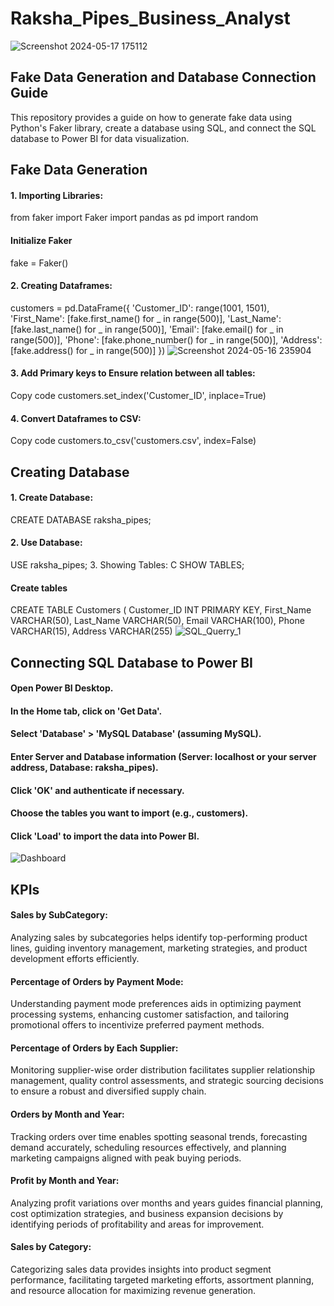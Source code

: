 # Raksha_Pipes_Business_Analyst

![Screenshot 2024-05-17 175112](https://github.com/AnniAgra786/Raksha_Pipes_Business_Analyst/assets/109506450/21b08d02-4057-43ef-a0d8-d1fc2c8d96ae)

## Fake Data Generation and Database Connection Guide

This repository provides a guide on how to generate fake data using Python's Faker library, create a database using SQL, and connect the SQL database to Power BI for data visualization.

## Fake Data Generation

#### 1. Importing Libraries:


from faker import Faker 
import pandas as pd 
import random 

#### Initialize Faker 
fake = Faker()

#### 2. Creating Dataframes:
customers = pd.DataFrame({ 
    'Customer_ID': range(1001, 1501), 
    'First_Name': [fake.first_name() for _ in range(500)], 
    'Last_Name': [fake.last_name() for _ in range(500)], 
    'Email': [fake.email() for _ in range(500)], 
    'Phone': [fake.phone_number() for _ in range(500)], 
    'Address': [fake.address() for _ in range(500)] 
})
![Screenshot 2024-05-16 235904](https://github.com/AnniAgra786/Raksha_Pipes_Business_Analyst/assets/109506450/e805e788-adad-4b37-9180-b3d51a532b23)

#### 3. Add Primary keys to Ensure relation between all tables:

Copy code
customers.set_index('Customer_ID', inplace=True)
#### 4. Convert Dataframes to CSV:
Copy code
customers.to_csv('customers.csv', index=False)
## Creating Database
#### 1. Create Database:
CREATE DATABASE raksha_pipes;
#### 2. Use Database:
USE raksha_pipes;
3. Showing Tables:
C
SHOW TABLES;
#### Create tables
CREATE TABLE Customers (
    Customer_ID INT PRIMARY KEY,
    First_Name VARCHAR(50),
    Last_Name VARCHAR(50),
    Email VARCHAR(100),
    Phone VARCHAR(15),
    Address VARCHAR(255)
    ![SQL_Querry_1](https://github.com/AnniAgra786/Raksha_Pipes_Business_Analyst/assets/109506450/e27dd10e-c1dc-4553-ab07-8caf9799c326)

## Connecting SQL Database to Power BI
#### Open Power BI Desktop.
#### In the Home tab, click on 'Get Data'.
#### Select 'Database' > 'MySQL Database' (assuming MySQL).
#### Enter Server and Database information (Server: localhost or your server address, Database: raksha_pipes).
#### Click 'OK' and authenticate if necessary.
#### Choose the tables you want to import (e.g., customers).
#### Click 'Load' to import the data into Power BI.
![Dashboard](https://github.com/AnniAgra786/Raksha_Pipes_Business_Analyst/assets/109506450/361ccdb7-350c-486f-9a8a-f5c7fd7d88db)
## KPIs

#### Sales by SubCategory:
Analyzing sales by subcategories helps identify top-performing product lines, guiding inventory management, marketing strategies, and product development efforts efficiently.

#### Percentage of Orders by Payment Mode:
Understanding payment mode preferences aids in optimizing payment processing systems, enhancing customer satisfaction, and tailoring promotional offers to incentivize preferred payment methods.

#### Percentage of Orders by Each Supplier:
Monitoring supplier-wise order distribution facilitates supplier relationship management, quality control assessments, and strategic sourcing decisions to ensure a robust and diversified supply chain.

#### Orders by Month and Year:
Tracking orders over time enables spotting seasonal trends, forecasting demand accurately, scheduling resources effectively, and planning marketing campaigns aligned with peak buying periods.

#### Profit by Month and Year:
Analyzing profit variations over months and years guides financial planning, cost optimization strategies, and business expansion decisions by identifying periods of profitability and areas for improvement.

#### Sales by Category: 
Categorizing sales data provides insights into product segment performance, facilitating targeted marketing efforts, assortment planning, and resource allocation for maximizing revenue generation.



